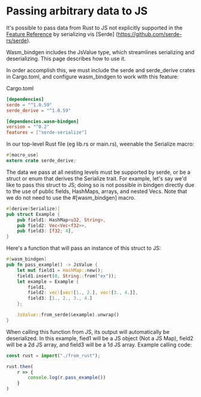 # Passing arbitrary data to JS

It's possible to pass data from Rust to JS not explicitly supported
in the [Feature Reference](./feature-reference.md) by serializing vis [Serde] (https://github.com/serde-rs/serde).

Wasm_bindgen includes the JsValue type, which streamlines serializing and deserializing.
This page describes how to use it.

In order accomplish this, we must include the serde and serde_derive
crates in Cargo.toml, and configure wasm_bindgen to work with this feature:

Cargo.toml
```toml
[dependencies]
serde = "^1.0.59"
serde_derive = "^1.0.59"

[dependencies.wasm-bindgen]
version = "^0.2"
features = ["serde-serialize"]
```

In our top-level Rust file (eg lib.rs or main.rs), weenable the Serialize
macro: 
```rust
#[macro_use]
extern crate serde_derive;
```

The data we pass at all nesting levels must be supported by serde, or be a struct or enum that
derives the Serialize trait. For example, let's say we'd like to pass this
struct to JS; doing so is not possible in bindgen directly due to the use
of public fields, HashMaps, arrays, and nested Vecs. Note that we do not
need to use the #[wasm_bindgen] macro.

```rust
#[derive(Serialize)]
pub struct Example {
    pub field1: HashMap<u32, String>,
    pub field2: Vec<Vec<f32>>,
    pub field3: [f32; 4],
}
```

Here's a function that will pass an instance of this struct to JS:
```rust
#[wasm_bindgen]
pub fn pass_example() -> JsValue {
    let mut field1 = HashMap::new();
    field1.insert(0, String::from("ex"));
    let example = Example {
        field1,
        field2: vec![vec![1., 2.], vec![3., 4.]],
        field3: [1., 2., 3., 4.]
    };

    JsValue::from_serde(&example).unwrap()
}
```

When calling this function from JS, its output will automatically be deserialized.
In this example, fied1 will be a JS object (Not a JS Map), field2 will be a 
2d JS array, and field3 will be a 1d JS array. Example calling code:

```typescript
const rust = import("./from_rust");

rust.then(
    r => {
        console.log(r.pass_example())
    }
)
```